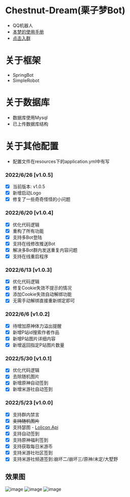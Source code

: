 # Chestnut-Dream(栗子梦Bot)

- QQ机器人
- [本梦的使用手册](https://www.yuque.com/docs/share/b3b3c9c8-843f-457c-b1e7-eb89cfbb407e)
- [点击入群](https://jq.qq.com/?_wv=1027&k=y1JjrjyL)

# 关于框架

- SpringBot
- SimpleRobot

# 关于数据库

- 数据库使用Mysql
- 已上传数据库结构

# 关于其他配置

- 配置文件在resources下的application.yml中有写

### 2022/6/26 \[v1.0.5]

- [x] 当前版本: v1.0.5
- [x] 新增启动Logo
- [x] 修复了一些奇奇怪怪的小问题

### 2022/6/20 \[v1.0.4]

- [x] 优化代码逻辑
- [x] 重构了所有功能
- [x] 支持多Bot登陆
- [x] 支持在线修改推送Bot
- [x] 解决多Bot群内发送重复内容问题
- [x] 支持在线重启程序

### 2022/6/13 \[v1.0.3]

- [x] 优化代码逻辑
- [x] 修复Cookie失效不提示的情况
- [x] 添加Cookie失效自动解绑功能
- [x] 无需手动解绑直接重新绑定即可

### 2022/6/6 \[v1.0.2]

- [x] 待增加原神体力溢出提醒
- [x] 新增P站id搜索作者作品
- [x] 新增P站图片详细内容
- [x] 新增返回指定P站图片数量

### 2022/5/30 \[v1.0.1]

- [x] 优化代码逻辑
- [x] 去除随机图片
- [x] 新增原神自动签到
- [x] 新增米游社自动签到

### 2022/5/23 \[v1.0.0]

- [x] 支持群内禁言
- [x] ~~支持随机图片~~
- [x] 支持瑟图 - [Lolicon Api](https://api.lolicon.app/#/setu)
- [x] 支持自动签到
- [x] 支持原神福利签到
- [x] 支持获取每日米游币
- [x] 支持米游社社区签到
- [x] 支持米游社频道签到:崩坏二/崩坏三/原神/未定/大墅野

## 效果图

![image](https://tva4.sinaimg.cn/large/007JVHaxly8h2khrap55lj30qf0ocn07.jpg)
![image](https://tva4.sinaimg.cn/large/007JVHaxly8h2khw8htnaj30r60dgabu.jpg)
![image](https://tva2.sinaimg.cn/large/007JVHaxly8h2khxuqwmlj30ip0mtwh3.jpg)

